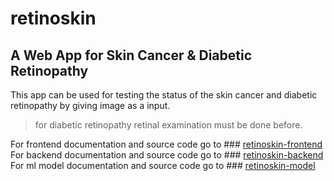 # retinoskin
## A Web App for Skin Cancer &amp; Diabetic Retinopathy

This app can be used for testing the status of the skin cancer and diabetic retinopathy by giving image as a input.
> for diabetic retinopathy retinal examination must be done before.

For frontend documentation and source code go to ### [retinoskin-frontend](https://github.com/sarru1291/retinoskin-frontend)<br>
For backend documentation and source code go to ### [retinoskin-backend](https://github.com/sarru1291/retinoskin-frontend)<br>
For ml model documentation and source code go to ### [retinoskin-model](https://github.com/sarru1291/retinoskin-frontend)

